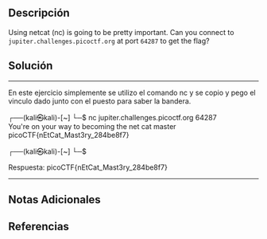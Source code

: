 ## Descripción

Using netcat (nc) is going to be pretty important. Can you connect to `jupiter.challenges.picoctf.org` at port `64287` to get the flag?
## Solución

***

En este ejercicio simplemente se utilizo el comando nc y se copio y pego el vinculo dado junto con el puesto para saber la bandera.

┌──(kali㉿kali)-[~]
└─$ nc jupiter.challenges.picoctf.org 64287                   
You're on your way to becoming the net cat master
picoCTF{nEtCat_Mast3ry_284be8f7}
                                                                        
┌──(kali㉿kali)-[~]
└─$ 

Respuesta: picoCTF{nEtCat_Mast3ry_284be8f7}

***

## Notas Adicionales

## Referencias